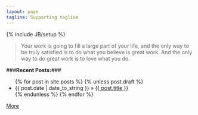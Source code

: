 ```yaml
---
layout: page
tagline: Supporting tagline
---
```

{% include JB/setup %}



> Your work is going to fill a large part of your life, and the only way to be truly satisfied is to do what you believe is great work. And the only way to do great work is to love what you do.



###**Recent Posts:**###

<ul class="posts">
  {% for post in site.posts %}
	{% unless post.draft %}
    	<li><span>{{ post.date | date_to_string }}</span> &raquo; <a href="{{ BASE_PATH }}{{ post.url }}">{{ post.title }}</a></li>
	{% endunless %}
  {% endfor %}
</ul>

[More](blog/pages/archive.html)
